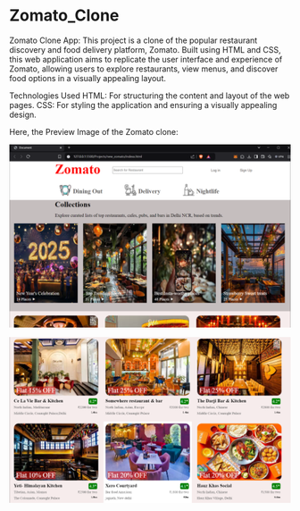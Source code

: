 # Zomato_Clone 

Zomato Clone App: This project is a clone of the popular restaurant discovery and food delivery platform, Zomato. Built using HTML and CSS, this web application aims to replicate the user interface and experience of Zomato, allowing users to explore restaurants, view menus, and discover food options in a visually appealing layout.

Technologies Used
HTML: For structuring the content and layout of the web pages.
CSS: For styling the application and ensuring a visually appealing design.

Here, the Preview Image of the Zomato clone:

![Preview Image](Zomato_clone.png)


![Preview Image](Zomato_clone2.png)





